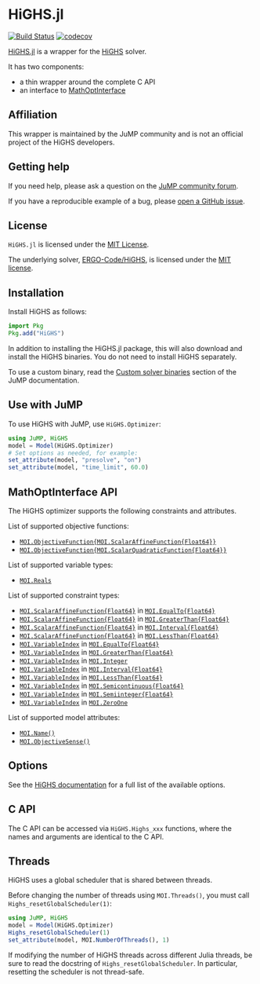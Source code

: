 # HiGHS.jl

[![Build Status](https://github.com/jump-dev/HiGHS.jl/workflows/CI/badge.svg?branch=master)](https://github.com/jump-dev/HiGHS.jl/actions?query=workflow%3ACI)
[![codecov](https://codecov.io/gh/jump-dev/HiGHS.jl/branch/master/graph/badge.svg)](https://codecov.io/gh/jump-dev/HiGHS.jl)

[HiGHS.jl](https://github.com/jump-dev/HiGHS.jl) is a wrapper for the
[HiGHS](https://highs.dev) solver.

It has two components:

 - a thin wrapper around the complete C API
 - an interface to [MathOptInterface](https://github.com/jump-dev/MathOptInterface.jl)

## Affiliation

This wrapper is maintained by the JuMP community and is not an official project
of the HiGHS developers.

## Getting help

If you need help, please ask a question on the [JuMP community forum](https://jump.dev/forum).

If you have a reproducible example of a bug, please [open a GitHub issue](https://github.com/jump-dev/HiGHS.jl/issues/new).

## License

`HiGHS.jl` is licensed under the [MIT License](https://github.com/jump-dev/HiGHS.jl/blob/master/LICENSE.md).

The underlying solver, [ERGO-Code/HiGHS](https://github.com/ERGO-Code/HiGHS), is
licensed under the [MIT license](https://github.com/ERGO-Code/HiGHS/blob/master/LICENSE).

## Installation

Install HiGHS as follows:
```julia
import Pkg
Pkg.add("HiGHS")
```

In addition to installing the HiGHS.jl package, this will also download and
install the HiGHS binaries. You do not need to install HiGHS separately.

To use a custom binary, read the [Custom solver binaries](https://jump.dev/JuMP.jl/stable/developers/custom_solver_binaries/)
section of the JuMP documentation.

## Use with JuMP

To use HiGHS with JuMP, use `HiGHS.Optimizer`:

```julia
using JuMP, HiGHS
model = Model(HiGHS.Optimizer)
# Set options as needed, for example:
set_attribute(model, "presolve", "on")
set_attribute(model, "time_limit", 60.0)
```

## MathOptInterface API

The HiGHS optimizer supports the following constraints and attributes.

List of supported objective functions:

 * [`MOI.ObjectiveFunction{MOI.ScalarAffineFunction{Float64}}`](@ref)
 * [`MOI.ObjectiveFunction{MOI.ScalarQuadraticFunction{Float64}}`](@ref)

List of supported variable types:

 * [`MOI.Reals`](@ref)

List of supported constraint types:

 * [`MOI.ScalarAffineFunction{Float64}`](@ref) in [`MOI.EqualTo{Float64}`](@ref)
 * [`MOI.ScalarAffineFunction{Float64}`](@ref) in [`MOI.GreaterThan{Float64}`](@ref)
 * [`MOI.ScalarAffineFunction{Float64}`](@ref) in [`MOI.Interval{Float64}`](@ref)
 * [`MOI.ScalarAffineFunction{Float64}`](@ref) in [`MOI.LessThan{Float64}`](@ref)
 * [`MOI.VariableIndex`](@ref) in [`MOI.EqualTo{Float64}`](@ref)
 * [`MOI.VariableIndex`](@ref) in [`MOI.GreaterThan{Float64}`](@ref)
 * [`MOI.VariableIndex`](@ref) in [`MOI.Integer`](@ref)
 * [`MOI.VariableIndex`](@ref) in [`MOI.Interval{Float64}`](@ref)
 * [`MOI.VariableIndex`](@ref) in [`MOI.LessThan{Float64}`](@ref)
 * [`MOI.VariableIndex`](@ref) in [`MOI.Semicontinuous{Float64}`](@ref)
 * [`MOI.VariableIndex`](@ref) in [`MOI.Semiinteger{Float64}`](@ref)
 * [`MOI.VariableIndex`](@ref) in [`MOI.ZeroOne`](@ref)

List of supported model attributes:

 * [`MOI.Name()`](@ref)
 * [`MOI.ObjectiveSense()`](@ref)

## Options

See the [HiGHS documentation](https://ergo-code.github.io/HiGHS/dev/options/definitions/)
for a full list of the available options.

## C API

The C API can be accessed via `HiGHS.Highs_xxx` functions, where the names and
arguments are identical to the C API.

## Threads

HiGHS uses a global scheduler that is shared between threads.

Before changing the number of threads using `MOI.Threads()`, you must call
`Highs_resetGlobalScheduler(1)`:
```julia
using JuMP, HiGHS
model = Model(HiGHS.Optimizer)
Highs_resetGlobalScheduler(1)
set_attribute(model, MOI.NumberOfThreads(), 1)
```

If modifying the number of HiGHS threads across different Julia threads, be sure
to read the docstring of `Highs_resetGlobalScheduler`. In particular, resetting
the scheduler is not thread-safe.
